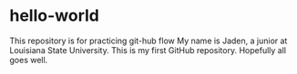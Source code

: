 # hello-world
This repository is for practicing git-hub flow
My name is Jaden, a junior at Louisiana State University. This is my first GitHub repository. Hopefully all goes well. 
